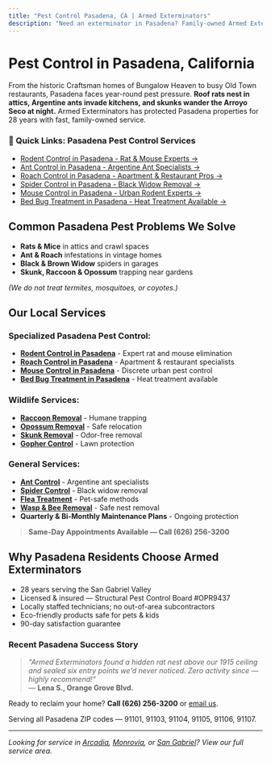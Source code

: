 ```yaml
---
title: "Pest Control Pasadena, CA | Armed Exterminators"
description: "Need an exterminator in Pasadena? Family-owned Armed Exterminators removes rats, ants, roaches, spiders & wildlife. Call (626) 256-3200."
---
```


# Pest Control in **Pasadena, California**

From the historic Craftsman homes of Bungalow Heaven to busy Old Town restaurants, Pasadena faces year-round pest pressure. **Roof rats nest in attics, Argentine ants invade kitchens, and skunks wander the Arroyo Seco at night.** Armed Exterminators has protected Pasadena properties for 28 years with fast, family-owned service.

<div class="location-services-box">
<h3>🎯 Quick Links: Pasadena Pest Control Services</h3>
<ul>
<li><a href="/rodent-control-pasadena/">Rodent Control in Pasadena - Rat & Mouse Experts <span class="arrow">→</span></a></li>
<li><a href="/ant-control-pasadena/">Ant Control in Pasadena - Argentine Ant Specialists <span class="arrow">→</span></a></li>
<li><a href="/roach-control-pasadena/">Roach Control in Pasadena - Apartment & Restaurant Pros <span class="arrow">→</span></a></li>
<li><a href="/spider-control-pasadena/">Spider Control in Pasadena - Black Widow Removal <span class="arrow">→</span></a></li>
<li><a href="/mouse-control-pasadena/">Mouse Control in Pasadena - Urban Rodent Experts <span class="arrow">→</span></a></li>
<li><a href="/bed-bug-treatment-pasadena/">Bed Bug Treatment in Pasadena - Heat Treatment Available <span class="arrow">→</span></a></li>
</ul>
</div>

## Common Pasadena Pest Problems We Solve

- **Rats & Mice** in attics and crawl spaces
- **Ant & Roach** infestations in vintage homes
- **Black & Brown Widow** spiders in garages
- **Skunk, Raccoon & Opossum** trapping near gardens

*(We do not treat termites, mosquitoes, or coyotes.)*

## Our Local Services

### Specialized Pasadena Pest Control:
* **[Rodent Control in Pasadena](/rodent-control-pasadena/)** - Expert rat and mouse elimination
* **[Roach Control in Pasadena](/roach-control-pasadena/)** - Apartment & restaurant specialists
* **[Mouse Control in Pasadena](/mouse-control-pasadena/)** - Discrete urban pest control
* **[Bed Bug Treatment in Pasadena](/bed-bug-treatment-pasadena/)** - Heat treatment available

### Wildlife Services:
* **[Raccoon Removal](/raccoon-removal-pasadena/)** - Humane trapping
* **[Opossum Removal](/opossum-removal-pasadena/)** - Safe relocation
* **[Skunk Removal](/skunk-removal-pasadena/)** - Odor-free removal
* **[Gopher Control](/gopher-removal-pasadena/)** - Lawn protection

### General Services:
* **[Ant Control](/services/ant-control/)** - Argentine ant specialists
* **[Spider Control](/services/spider-control/)** - Black widow removal
* **[Flea Treatment](/services/flea-treatment/)** - Pet-safe methods
* **[Wasp & Bee Removal](/services/wasp-bee-removal/)** - Safe nest removal
* **Quarterly & Bi-Monthly Maintenance Plans** - Ongoing protection

> **Same-Day Appointments Available — Call (626) 256-3200**

## Why Pasadena Residents Choose Armed Exterminators

* 28 years serving the San Gabriel Valley  
* Licensed & insured — Structural Pest Control Board #OPR9437  
* Locally staffed technicians; no out-of-area subcontractors  
* Eco-friendly products safe for pets & kids  
* 90-day satisfaction guarantee

### Recent Pasadena Success Story

> *"Armed Exterminators found a hidden rat nest above our 1915 ceiling and sealed six entry points we'd never noticed. Zero activity since — highly recommend!"*  
> — **Lena S., Orange Grove Blvd.**

Ready to reclaim your home? **Call (626) 256-3200** or [email us](mailto:armedex@sbcglobal.net).  

Serving all Pasadena ZIP codes — 91101, 91103, 91104, 91105, 91106, 91107.

---

*Looking for service in [Arcadia](/locations/arcadia/), [Monrovia](/locations/monrovia/), or [San Gabriel](/locations/san-gabriel/)? View our full service area.*